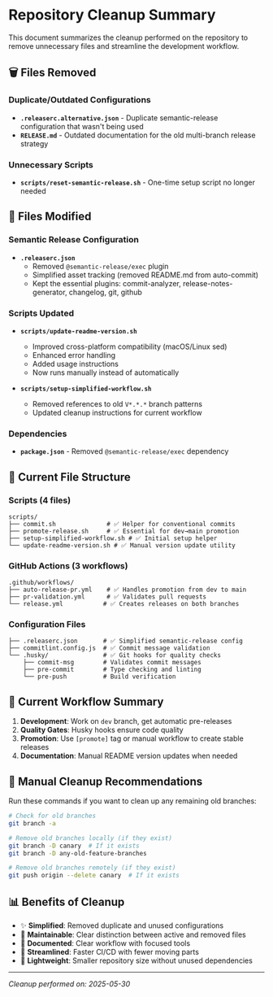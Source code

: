 # Repository Cleanup Summary

This document summarizes the cleanup performed on the repository to remove unnecessary files and streamline the development workflow.

## 🗑️ Files Removed

### Duplicate/Outdated Configurations
- **`.releaserc.alternative.json`** - Duplicate semantic-release configuration that wasn't being used
- **`RELEASE.md`** - Outdated documentation for the old multi-branch release strategy

### Unnecessary Scripts  
- **`scripts/reset-semantic-release.sh`** - One-time setup script no longer needed

## 🔧 Files Modified

### Semantic Release Configuration
- **`.releaserc.json`**
  - Removed `@semantic-release/exec` plugin 
  - Simplified asset tracking (removed README.md from auto-commit)
  - Kept the essential plugins: commit-analyzer, release-notes-generator, changelog, git, github

### Scripts Updated
- **`scripts/update-readme-version.sh`**
  - Improved cross-platform compatibility (macOS/Linux sed)
  - Enhanced error handling
  - Added usage instructions
  - Now runs manually instead of automatically

- **`scripts/setup-simplified-workflow.sh`**
  - Removed references to old `V*.*.*` branch patterns
  - Updated cleanup instructions for current workflow

### Dependencies
- **`package.json`** - Removed `@semantic-release/exec` dependency

## 📁 Current File Structure

### Scripts (4 files)
```
scripts/
├── commit.sh              # ✅ Helper for conventional commits
├── promote-release.sh     # ✅ Essential for dev→main promotion  
├── setup-simplified-workflow.sh # ✅ Initial setup helper
└── update-readme-version.sh # ✅ Manual version update utility
```

### GitHub Actions (3 workflows)
```
.github/workflows/
├── auto-release-pr.yml    # ✅ Handles promotion from dev to main
├── pr-validation.yml      # ✅ Validates pull requests
└── release.yml           # ✅ Creates releases on both branches
```

### Configuration Files
```
├── .releaserc.json       # ✅ Simplified semantic-release config
├── commitlint.config.js  # ✅ Commit message validation
└── .husky/               # ✅ Git hooks for quality checks
    ├── commit-msg        # Validates commit messages
    ├── pre-commit        # Type checking and linting
    └── pre-push          # Build verification
```

## 🎯 Current Workflow Summary

1. **Development**: Work on `dev` branch, get automatic pre-releases
2. **Quality Gates**: Husky hooks ensure code quality
3. **Promotion**: Use `[promote]` tag or manual workflow to create stable releases
4. **Documentation**: Manual README version updates when needed

## 🧹 Manual Cleanup Recommendations

Run these commands if you want to clean up any remaining old branches:

```bash
# Check for old branches
git branch -a

# Remove old branches locally (if they exist)
git branch -D canary  # If it exists
git branch -D any-old-feature-branches

# Remove old branches remotely (if they exist) 
git push origin --delete canary  # If it exists
```

## 📊 Benefits of Cleanup

- ✨ **Simplified**: Removed duplicate and unused configurations
- 🔧 **Maintainable**: Clear distinction between active and removed files  
- 📝 **Documented**: Clear workflow with focused tools
- 🚀 **Streamlined**: Faster CI/CD with fewer moving parts
- 💾 **Lightweight**: Smaller repository size without unused dependencies

---

*Cleanup performed on: 2025-05-30*
